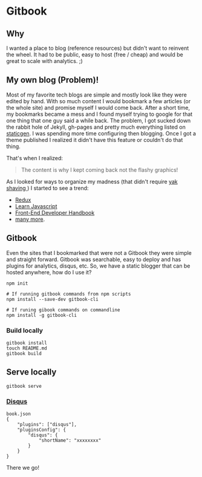 # Gitbook

## Why 
I wanted a place to blog (reference resources) but didn't want to reinvent the wheel. It had to be public, easy to host (free / cheap) and would be great to scale with analytics. ;)


## My own blog (Problem)!

Most of my favorite tech blogs are simple and mostly look like they were edited by hand. With so much content I would bookmark a few articles (or the whole site) and promise myself I would come back. After a short time, my bookmarks became a mess and I found myself trying to google for that one thing that one guy said a while back. The problem, I got sucked down the rabbit hole of Jekyll, gh-pages and pretty much everything listed on [staticgen](https://www.staticgen.com/). I was spending more time configuring then blogging. Once I got a theme published I realized it didn't have this feature or couldn't do that thing.

That's when I realized: 

> The content is why I kept coming back not the flashy graphics! 


As I looked for ways to organize my madness (that didn't require [ yak shaving ](https://www.google.com/search?q=yak+shaving&oq=yak+shaving&aqs=chrome..69i57j0l5.2923j0j7&sourceid=chrome&ie=UTF-8)) I started to see a trend: 
* [Redux](http://redux.js.org/)
* [Learn Javascript](https://gitbookio.gitbooks.io/javascript/content/)
* [Front-End Developer Handbook](https://www.frontendhandbook.com/) 
* [many more](https://www.gitbook.com/explore). 

## Gitbook
 
Even the sites that I bookmarked that were not a Gitbook they were simple and straight forward. Gitbook was searchable, easy to deploy and has plugins for analytics, disqus, etc. So, we have a static blogger that can be hosted anywhere, how do I use it?


```
npm init

# If running gitbook commands from npm scripts
npm install --save-dev gitbook-cli

# If runing gibook commands on commandline
npm install -g gitbook-cli
```

### Build locally

```
gitbook install
touch README.md
gitbook build
````
## Serve locally

```
gitbook serve
```

### [Disqus](https://plugins.gitbook.com/plugin/disqus)

```
book.json
{
    "plugins": ["disqus"],
    "pluginsConfig": {
        "disqus": {
            "shortName": "xxxxxxxx"
        }
    }
}
```

There we go! 
